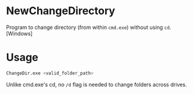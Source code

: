 # NewChangeDirectory
Program to change directory (from within `cmd.exe`) without using `cd`. [Windows]

# Usage
```bash
ChangeDir.exe <valid_folder_path>
```

Unlike cmd.exe's cd, no `/d` flag is needed to change folders across drives.
